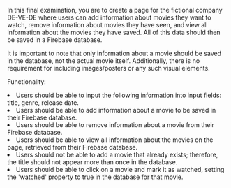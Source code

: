 In this final examination, you are to create a page for the fictional company DE-VE-DE where users can add information about movies they want to watch, remove information about movies they have seen, and view all information about the movies they have saved. All of this data should then be saved in a Firebase database.

It is important to note that only information about a movie should be saved in the database, not the actual movie itself. Additionally, there is no requirement for including images/posters or any such visual elements.

Functionality:

<li>Users should be able to input the following information into input fields: title, genre, release date.</li>
<li>Users should be able to add information about a movie to be saved in their Firebase database.</li>
<li>Users should be able to remove information about a movie from their Firebase database.</li>
<li>Users should be able to view all information about the movies on the page, retrieved from their Firebase database.</li>
<li>Users should not be able to add a movie that already exists; therefore, the title should not appear more than once in the database.</li>
<li>Users should be able to click on a movie and mark it as watched, setting the 'watched' property to true in the database for that movie.</li>
